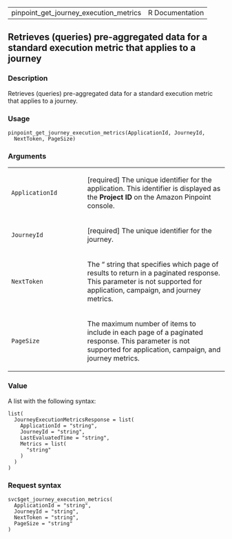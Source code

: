 <table style="width: 100%;">
<tbody>
<tr class="odd">
<td>pinpoint_get_journey_execution_metrics</td>
<td style="text-align: right;">R Documentation</td>
</tr>
</tbody>
</table>

## Retrieves (queries) pre-aggregated data for a standard execution metric that applies to a journey

### Description

Retrieves (queries) pre-aggregated data for a standard execution metric
that applies to a journey.

### Usage

    pinpoint_get_journey_execution_metrics(ApplicationId, JourneyId,
      NextToken, PageSize)

### Arguments

<table>
<colgroup>
<col style="width: 35%" />
<col style="width: 65%" />
</colgroup>
<tbody>
<tr class="odd">
<td><code
id="pinpoint_get_journey_execution_metrics_:_ApplicationId">ApplicationId</code></td>
<td><p>[required] The unique identifier for the application. This
identifier is displayed as the <strong>Project ID</strong> on the Amazon
Pinpoint console.</p></td>
</tr>
<tr class="even">
<td><code
id="pinpoint_get_journey_execution_metrics_:_JourneyId">JourneyId</code></td>
<td><p>[required] The unique identifier for the journey.</p></td>
</tr>
<tr class="odd">
<td><code
id="pinpoint_get_journey_execution_metrics_:_NextToken">NextToken</code></td>
<td><p>The “ string that specifies which page of results to return in a
paginated response. This parameter is not supported for application,
campaign, and journey metrics.</p></td>
</tr>
<tr class="even">
<td><code
id="pinpoint_get_journey_execution_metrics_:_PageSize">PageSize</code></td>
<td><p>The maximum number of items to include in each page of a
paginated response. This parameter is not supported for application,
campaign, and journey metrics.</p></td>
</tr>
</tbody>
</table>

### Value

A list with the following syntax:

    list(
      JourneyExecutionMetricsResponse = list(
        ApplicationId = "string",
        JourneyId = "string",
        LastEvaluatedTime = "string",
        Metrics = list(
          "string"
        )
      )
    )

### Request syntax

    svc$get_journey_execution_metrics(
      ApplicationId = "string",
      JourneyId = "string",
      NextToken = "string",
      PageSize = "string"
    )
